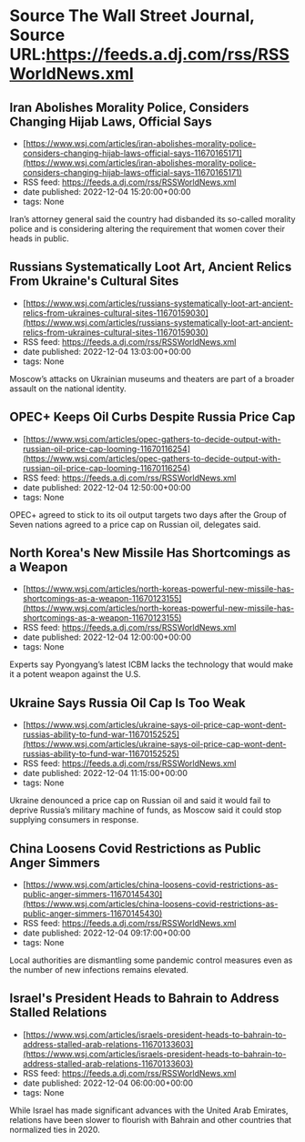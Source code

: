 # Source The Wall Street Journal, Source URL:https://feeds.a.dj.com/rss/RSSWorldNews.xml

## Iran Abolishes Morality Police, Considers Changing Hijab Laws, Official Says
 - [https://www.wsj.com/articles/iran-abolishes-morality-police-considers-changing-hijab-laws-official-says-11670165171](https://www.wsj.com/articles/iran-abolishes-morality-police-considers-changing-hijab-laws-official-says-11670165171)
 - RSS feed: https://feeds.a.dj.com/rss/RSSWorldNews.xml
 - date published: 2022-12-04 15:20:00+00:00
 - tags: None

Iran’s attorney general said the country had disbanded its so-called morality police and is considering altering the requirement that women cover their heads in public.

## Russians Systematically Loot Art, Ancient Relics From Ukraine's Cultural Sites
 - [https://www.wsj.com/articles/russians-systematically-loot-art-ancient-relics-from-ukraines-cultural-sites-11670159030](https://www.wsj.com/articles/russians-systematically-loot-art-ancient-relics-from-ukraines-cultural-sites-11670159030)
 - RSS feed: https://feeds.a.dj.com/rss/RSSWorldNews.xml
 - date published: 2022-12-04 13:03:00+00:00
 - tags: None

Moscow’s attacks on Ukrainian museums and theaters are part of a broader assault on the national identity.

## OPEC+ Keeps Oil Curbs Despite Russia Price Cap
 - [https://www.wsj.com/articles/opec-gathers-to-decide-output-with-russian-oil-price-cap-looming-11670116254](https://www.wsj.com/articles/opec-gathers-to-decide-output-with-russian-oil-price-cap-looming-11670116254)
 - RSS feed: https://feeds.a.dj.com/rss/RSSWorldNews.xml
 - date published: 2022-12-04 12:50:00+00:00
 - tags: None

OPEC+ agreed to stick to its oil output targets two days after the Group of Seven nations agreed to a price cap on Russian oil, delegates said.

## North Korea's New Missile Has Shortcomings as a Weapon
 - [https://www.wsj.com/articles/north-koreas-powerful-new-missile-has-shortcomings-as-a-weapon-11670123155](https://www.wsj.com/articles/north-koreas-powerful-new-missile-has-shortcomings-as-a-weapon-11670123155)
 - RSS feed: https://feeds.a.dj.com/rss/RSSWorldNews.xml
 - date published: 2022-12-04 12:00:00+00:00
 - tags: None

Experts say Pyongyang’s latest ICBM lacks the technology that would make it a potent weapon against the U.S.

## Ukraine Says Russia Oil Cap Is Too Weak
 - [https://www.wsj.com/articles/ukraine-says-oil-price-cap-wont-dent-russias-ability-to-fund-war-11670152525](https://www.wsj.com/articles/ukraine-says-oil-price-cap-wont-dent-russias-ability-to-fund-war-11670152525)
 - RSS feed: https://feeds.a.dj.com/rss/RSSWorldNews.xml
 - date published: 2022-12-04 11:15:00+00:00
 - tags: None

Ukraine denounced a price cap on Russian oil and said it would fail to deprive Russia’s military machine of funds, as Moscow said it could stop supplying consumers in response.

## China Loosens Covid Restrictions as Public Anger Simmers
 - [https://www.wsj.com/articles/china-loosens-covid-restrictions-as-public-anger-simmers-11670145430](https://www.wsj.com/articles/china-loosens-covid-restrictions-as-public-anger-simmers-11670145430)
 - RSS feed: https://feeds.a.dj.com/rss/RSSWorldNews.xml
 - date published: 2022-12-04 09:17:00+00:00
 - tags: None

Local authorities are dismantling some pandemic control measures even as the number of new infections remains elevated.

## Israel's President Heads to Bahrain to Address Stalled Relations
 - [https://www.wsj.com/articles/israels-president-heads-to-bahrain-to-address-stalled-arab-relations-11670133603](https://www.wsj.com/articles/israels-president-heads-to-bahrain-to-address-stalled-arab-relations-11670133603)
 - RSS feed: https://feeds.a.dj.com/rss/RSSWorldNews.xml
 - date published: 2022-12-04 06:00:00+00:00
 - tags: None

While Israel has made significant advances with the United Arab Emirates, relations have been slower to flourish with Bahrain and other countries that normalized ties in 2020.
